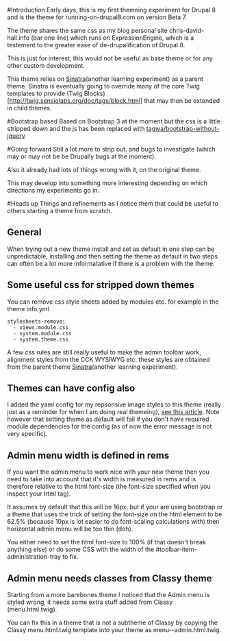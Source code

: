 #Introduction
Early days, this is my first themeing experiment for Drupal 8 and is
the theme for running-on-drupal8.com on version Beta 7.

The theme shares the same css as my blog personal site chris-david-hall.info
(bar one line) which runs on ExpressionEngine, which is a testement to the greater ease of de-drupalification
of Drupal 8. 

This is just for interest, this would not be useful as base theme or for any
other custom development.

This theme relies on [Sinatra](https://github.com/chris-hall-hu/sinatra)(another learning experiment) as a parent theme.
Sinatra is eventually going to override many of the core Twig templates to provide (Twig Blocks)[http://twig.sensiolabs.org/doc/tags/block.html] that may then
be extended in child themes.

#Bootstrap based
Based on Bootstrap 3 at the moment but the css is a little stripped down and 
the js has been replaced with 
[tagwa/bootstrap-without-jquery](https://github.com/tagawa/bootstrap-without-jquery)

#Going forward
Still a lot more to strip out, and bugs to investigate (which may or may not be
be Drupally bugs at the moment).

Also it already had lots of things wrong with it, on the original theme.  

This may develop into something more interesting depending on which directions
my experiments go in. 

#Heads up
Things and refinements as I notice them that could be useful to others starting a theme from scratch.

## General
When trying out a new theme install and set as default in one step can be unpredictable, installing and then setting 
the theme as default in two steps can often be a lot more informatative if there is a problem with the theme.

## Some useful css for stripped down themes
You can remove css style sheets added by modules etc. for example in the theme info.yml
```
stylesheets-remove:
  - views.module.css
  - system.module.css
  - system.theme.css
```
A few css rules are still really useful to make the admin toolbar work, alignment styles from the CCK WYSIWYG etc. these styles are obtained from
the parent theme [Sinatra](https://github.com/chris-hall-hu/sinatra)(another learning experiment).

## Themes can have config also
I added the yaml config for my repsonsive image styles to this theme (really just as a reminder for when I am doing real themeing),
[see this article](http:d//running-on-drupal8.co.uk/article/drupal8-responsive-breakpoints). Note however that setting theme as default 
will fail if you don't have required module dependencies for the config (as of now the error message is not very specific).

## Admin menu width is defined in rems
If you want the admin menu to work nice with your new theme then you need to take into account that it's width is measured in rems and is therefore relative to the html font-size (the font-size specified when you inspect your html tag). 

It assumes by default that this will be 16px, but if your are using bootstrap or a theme that uses the trick of setting the font-size on the html element to be 62.5% (because 10px is lot easier to do font-scaling calculations with) then horizontal admin menu will be too thin (doh). 

You either need to set the html font-size to 100% (if that doesn't break anything else) or do some CSS with the width of the #toolbar-item-administration-tray to fix.

## Admin menu needs classes from Classy theme
Starting from a more barebones theme I noticed that the Admin menu is styled wrong, it needs some extra stuff added from Classy (menu.html.twig). 

You can fix this in a theme that is not a subtheme of Classy by copying the Classy menu.html.twig template into your theme as menu--admin.html.twig.




